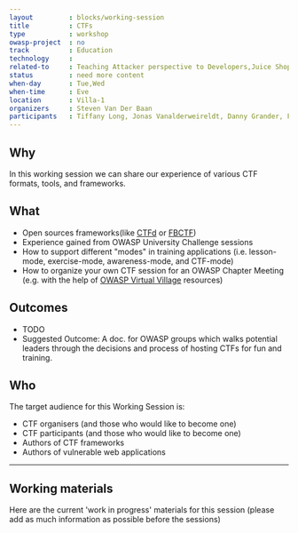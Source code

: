 ```yaml
---
layout         : blocks/working-session
title          : CTFs
type           : workshop
owasp-project  : no
track          : Education
technology     :
related-to     : Teaching Attacker perspective to Developers,Juice Shop
status         : need more content
when-day       : Tue,Wed
when-time      : Eve
location       : Villa-1
organizers     : Steven Van Der Baan
participants   : Tiffany Long, Jonas Vanalderweireldt, Danny Grander, Fabien Thalgott
---
```



## Why

In this working session we can share our experience of various CTF
formats, tools, and frameworks.

## What

- Open sources frameworks(like [CTFd](https://ctfd.io) or
  [FBCTF](https://github.com/facebook/fbctf))
- Experience gained from OWASP University Challenge sessions
- How to support different "modes" in training applications (i.e.
  lesson-mode, exercise-mode, awareness-mode, and CTF-mode)
- How to organize your own CTF session for an OWASP Chapter Meeting
  (e.g. with the help of
  [OWASP Virtual Village](https://www.owasp.org/index.php/OWASP_Virtual_Village_Project)
  resources)


## Outcomes

- TODO
- Suggested Outcome:  A doc. for OWASP groups which walks potential leaders through the decisions and process of hosting CTFs for fun and training.

## Who

The target audience for this Working Session is:

- CTF organisers (and those who would like to become one)
- CTF participants (and those who would like to become one)
- Authors of CTF frameworks
- Authors of vulnerable web applications

--- 

## Working materials

Here are the current 'work in progress' materials for this session (please add as much information as possible before the sessions)

